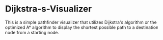 # Dijkstra-s-Visualizer
This is a simple pathfinder visualizer that utilizes Dijkstra's algorithm or the optimized A* algorithm to display the shortest possible path to a destination node from a starting node.

